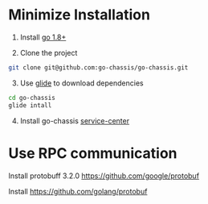 Minimize Installation
=====
1. Install [go 1.8+](https://golang.org/doc/install)

2. Clone the project

```sh
git clone git@github.com:go-chassis/go-chassis.git
```

3. Use [glide](https://github.com/Masterminds/glide) to download dependencies

```sh
cd go-chassis 
glide intall
```

4. Install go-chassis [service-center](https://github.com/go-chassis/service-center/releases)


Use RPC communication
===================
Install protobuff 3.2.0 https://github.com/google/protobuf

Install https://github.com/golang/protobuf